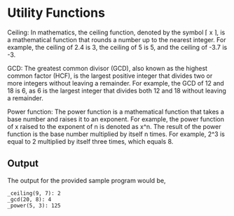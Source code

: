 # Utility Functions

Ceiling: In mathematics, the ceiling function, denoted by the symbol ⌈ x ⌉, is a mathematical function that rounds a number up to the nearest integer. For example, the ceiling of 2.4 is 3, the ceiling of 5 is 5, and the ceiling of -3.7 is -3.

GCD: The greatest common divisor (GCD), also known as the highest common factor (HCF), is the largest positive integer that divides two or more integers without leaving a remainder. For example, the GCD of 12 and 18 is 6, as 6 is the largest integer that divides both 12 and 18 without leaving a remainder.

Power function: The power function is a mathematical function that takes a base number and raises it to an exponent. For example, the power function of x raised to the exponent of n is denoted as x^n. The result of the power function is the base number multiplied by itself n times. For example, 2^3 is equal to 2 multiplied by itself three times, which equals 8.

## Output

The output for the provided sample program would be,

    _ceiling(9, 7): 2
    _gcd(20, 8): 4
    _power(5, 3): 125